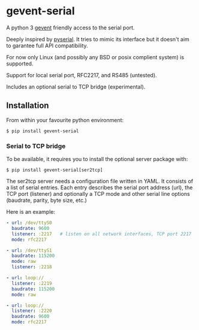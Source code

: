 # gevent-serial

A python 3 [gevent](https://gevent.org) friendly access to the serial port.

Deeply inspired by [pyserial](https://github.com/pyserial/pyserial). It tries to mimic
its interface but it doesn't aim to garantee full API compatibility.

For now only Linux (and possibly any BSD or posix complient system) is supported.

Support for local serial port, RFC2217, and RS485 (untested).

Includes an optional serial to TCP bridge (experimental).


## Installation

From within your favourite python environment:

```console
$ pip install gevent-serial
```

### Serial to TCP bridge

To be available, it requires you to install the optional server package
with:

```console
$ pip install gevent-serial[ser2tcp]
```

The ser2tcp server needs a configuration file written in YAML. It consists of a
list of serial entries. Each entry describes the serial port address (url),
the TCP port (listener) and optionally a TCP mode and other serial line options
(baudrate, parity, byte size, etc.)

Here is an example:

```yaml
- url: /dev/ttyS0
  baudrate: 9600
  listener: :2217   # listen on all network interfaces, TCP port 2217
  mode: rfc2217

- url: /dev/ttyS1
  baudrate: 115200
  mode: raw
  listener: :2218

- url: loop://
  listener: :2219
  baudrate: 115200
  mode: raw

- url: loop://
  listener: :2220
  baudrate: 9600
  mode: rfc2217
```